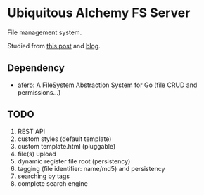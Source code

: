 # Ubiquitous Alchemy FS Server

File management system.

Studied from [this post](https://shockerli.net/post/golang-pkg-http-file-server/) and [blog](https://go.googlesource.com/proposal/+/master/design/draft-iofs.md).

## Dependency

- [afero](https://github.com/spf13/afero): A FileSystem Abstraction System for Go (file CRUD and permissions...)

## TODO

1. REST API
1. custom styles (default template)
1. custom template.html (pluggable)
1. file(s) upload
1. dynamic register file root (persistency)
1. tagging (file identifier: name/md5) and persistency
1. searching by tags
1. complete search engine
